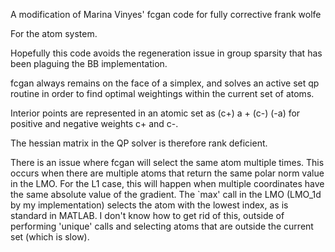 A modification of Marina Vinyes' fcgan code for fully corrective frank wolfe

For the atom system.

Hopefully this code avoids the regeneration issue in group sparsity that has been plaguing the BB implementation.




fcgan always remains on the face of a simplex, and solves an active set qp
routine in order to find optimal weightings within the current set of atoms.

Interior points are represented in an atomic set as (c+) a + (c-) (-a)
for positive and negative weights c+ and c-.

The hessian matrix in the QP solver is therefore rank deficient.

There is an issue where fcgan will select the same atom multiple times. 
This occurs when there are multiple atoms that return the same polar norm
value in the LMO. For the L1 case, this will happen when multiple coordinates
have the same absolute value of the gradient. The `max' call in the LMO 
(LMO_1d by my implementation) selects the atom with the lowest index, as is
standard in MATLAB. I don't know how to get rid of this, outside of performing
'unique' calls and selecting atoms that are outside the current set (which
is slow).